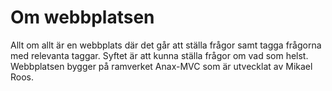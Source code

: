 Om webbplatsen
==============

Allt om allt är en webbplats där det går att ställa frågor samt tagga frågorna med relevanta taggar. Syftet är att kunna ställa frågor om vad som helst. Webbplatsen bygger på ramverket Anax-MVC som är utvecklat av Mikael Roos.
